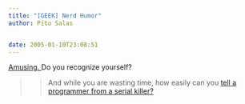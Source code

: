 ```yaml
---
title: "[GEEK] Nerd Humor"
author: Pito Salas


date: 2005-01-10T23:08:51
---
```


[Amusing.
](<http://www.ariel.com.au/jokes/The_Evolution_of_a_Programmer.html>) Do you
recognize yourself?

>>

>> And while you are wasting time, how easily can you [tell a programmer from
a serial killer?](<http://www.malevole.com/mv/misc/killerquiz/>)


